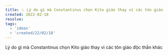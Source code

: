 ```yaml
---
title: 💥 Lý do gì mà Constantinus chọn Kito giáo thay vì các tôn giáo độc thần khác
created: 2022-02-18
resolve: 
tags:
  - 'ideas'
  - 'created/22/02/18'
---
```


Lý do gì mà Constantinus chọn Kito giáo thay vì các tôn giáo độc thần khác
